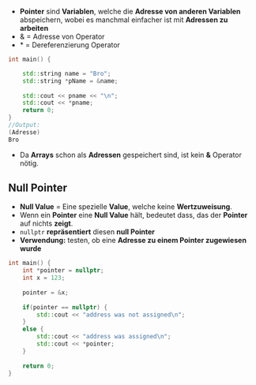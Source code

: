 - **Pointer** sind **Variablen**, welche die **Adresse von anderen Variablen** abspeichern, wobei es manchmal einfacher ist mit **Adressen zu arbeiten**
- & = Adresse von Operator
- \* = Dereferenzierung Operator 
```c++
int main() {

	std::string name = "Bro";
	std::string *pName = &name;
	
	std::cout << pname << "\n";
	std::cout << *pname;
	return 0;
}
//Output:
(Adresse)
Bro
```

- Da **Arrays** schon als **Adressen** gespeichert sind, ist kein **&** Operator nötig.

## Null Pointer
- **Null Value** = Eine spezielle **Value**, welche keine **Wertzuweisung**.
- Wenn ein **Pointer** eine **Null Value** hält, bedeutet dass, das der **Pointer** auf nichts **zeigt**.
- `nullptr` **repräsentiert** diesen **null Pointer**
- **Verwendung:** testen, ob eine **Adresse zu einem Pointer zugewiesen wurde**

```c++
int main() {
	int *pointer = nullptr;
	int x = 123;
	
	pointer = &x;
	
	if(pointer == nullptr) {
		std::cout << "address was not assigned\n";
	}
	else {
		std::cout << "address was assigned\n";
		std::cout << *pointer;
	}
	
	return 0;
}
```